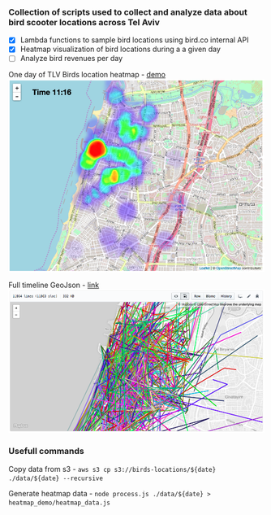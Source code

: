 ### Collection of scripts used to collect and analyze data about bird scooter locations across Tel Aviv

- [x] Lambda functions to sample bird locations using bird.co internal API
- [x] Heatmap visualization of bird locations during a a given day
- [ ] Analyze bird revenues per day

One day of TLV Birds location heatmap - [demo](https://idoco.github.io/birding/heatmap_demo/)
[![heatmap demo](examples/heatmap_example.png)](https://idoco.github.io/birding/heatmap_demo/)

Full timeline GeoJson - [link](examples/timeline_example.geojson)
[![timeline geojson](examples/timeline_example.png)](examples/timeline_example.geojson)

### Usefull commands

Copy data from s3 - `aws s3 cp s3://birds-locations/${date} ./data/${date} --recursive`

Generate heatmap data - `node process.js ./data/${date} > heatmap_demo/heatmap_data.js`
